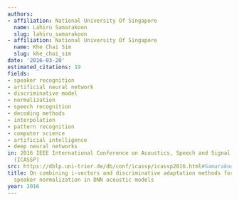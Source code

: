 ```yaml
---
authors:
- affiliation: National University Of Singapore
  name: Lahiru Samarakoon
  slug: lahiru_samarakoon
- affiliation: National University Of Singapore
  name: Khe Chai Sim
  slug: khe_chai_sim
date: '2016-03-20'
estimated_citations: 19
fields:
- speaker recognition
- artificial neural network
- discriminative model
- normalization
- speech recognition
- decoding methods
- interpolation
- pattern recognition
- computer science
- artificial intelligence
- deep neural networks
in: 2016 IEEE International Conference on Acoustics, Speech and Signal Processing
  (ICASSP)
src: https://dblp.uni-trier.de/db/conf/icassp/icassp2016.html#SamarakoonS16
title: On combining i-vectors and discriminative adaptation methods for unsupervised
  speaker normalization in DNN acoustic models
year: 2016
---
```

